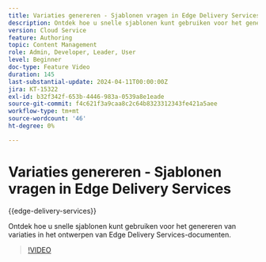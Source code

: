 ```yaml
---
title: Variaties genereren - Sjablonen vragen in Edge Delivery Services
description: Ontdek hoe u snelle sjablonen kunt gebruiken voor het genereren van variaties in het ontwerpen van Edge Delivery Services-documenten.
version: Cloud Service
feature: Authoring
topic: Content Management
role: Admin, Developer, Leader, User
level: Beginner
doc-type: Feature Video
duration: 145
last-substantial-update: 2024-04-11T00:00:00Z
jira: KT-15322
exl-id: b32f342f-653b-4446-983a-0539a8e1eade
source-git-commit: f4c621f3a9caa8c2c64b8323312343fe421a5aee
workflow-type: tm+mt
source-wordcount: '46'
ht-degree: 0%

---
```


# Variaties genereren - Sjablonen vragen in Edge Delivery Services

{{edge-delivery-services}}

Ontdek hoe u snelle sjablonen kunt gebruiken voor het genereren van variaties in het ontwerpen van Edge Delivery Services-documenten.

>[!VIDEO](https://video.tv.adobe.com/v/3428307/?learn=on)

